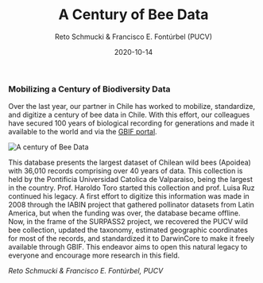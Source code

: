 ﻿---
layout: post
author: "Reto Schmucki & Francisco E. Fontúrbel (PUCV)"
title: "A Century of Bee Data"
date: "2020-10-14"
image: images/blog/gbif_front_sqr.PNG
image_header: images/blog/gbif_front.PNG
categories: ["Biodiversiyt data"]
tags: ["Open Access", "Data", "Biodiversity collection", "Bees", "Apoidea"]
publish: true
---

### Mobilizing a Century of Biodiversity Data

Over the last year, our partner in Chile has worked to mobilize, standardize, and digitize a century of bee data in Chile. With this effort, our colleagues have secured 100 years of biological recording for generations and made it available to the world and via the [GBIF portal](https://www.gbif.org/dataset/3bccb697-4ccc-4d46-848a-79cb06946e5c#).

![A century of Bee Data](images/blog/data_gbif.PNG)

This database presents the largest dataset of Chilean wild bees (Apoidea) with 36,010 records comprising over 40 years of data. This collection is held by the Pontificia Universidad Catolica de Valparaiso, being the largest in the country. Prof. Haroldo Toro started this collection and prof. Luisa Ruz continued his legacy. A first effort to digitize this information was made in 2008 through the IABIN project that gathered pollinator datasets from Latin America, but when the funding was over, the database became offline. Now, in the frame of the SURPASS2 project, we recovered the PUCV wild bee collection, updated the taxonomy, estimated geographic coordinates for most of the records, and standardized it to DarwinCore to make it freely available through GBIF. This endeavor aims to open this natural legacy to everyone and encourage more research in this field.


*Reto Schmucki & Francisco E. Fontúrbel, PUCV* 